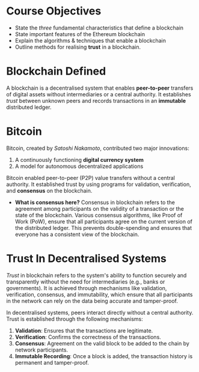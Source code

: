 # Course Objectives
- State the *three* fundamental characteristics that define a blockchain
- State important features of the Ethereum blockchain
- Explain the algorithms & techniques that enable a blockchain
- Outline methods for realising **trust** in a blockchain.
# Blockchain Defined
A blockchain is a decentralised system that enables **peer-to-peer** transfers of digital assets without intermediaries or a central authority. It establishes _trust_ between unknown peers and records transactions in an **immutable** distributed ledger.
# Bitcoin
Bitcoin, created by _Satoshi Nakamoto_, contributed two major innovations:
1. A continuously functioning **digital currency system**
2. A model for autonomous decentralized applications

Bitcoin enabled peer-to-peer (P2P) value transfers without a central authority. It established trust by using programs for validation, verification, and **consensus** on the blockchain.
- **What is consensus here?**
	Consensus in blockchain refers to the agreement among participants on the validity of a transaction or the state of the blockchain. Various consensus algorithms, like Proof of Work (PoW), ensure that all participants agree on the current version of the distributed ledger. This prevents double-spending and ensures that everyone has a consistent view of the blockchain.

# Trust In Decentralised Systems
_Trust_ in blockchain refers to the system's ability to function securely and transparently without the need for intermediaries (e.g., banks or governments). It is achieved through mechanisms like validation, verification, consensus, and immutability, which ensure that all participants in the network can rely on the data being accurate and tamper-proof.

In decentralised systems, peers interact directly without a central authority. Trust is established through the following mechanisms:
1. **Validation**: Ensures that the transactions are legitimate.
2. **Verification**: Confirms the correctness of the transactions.
3. **Consensus**: Agreement on the valid block to be added to the chain by network participants.
4. **Immutable Recording**: Once a block is added, the transaction history is permanent and tamper-proof.